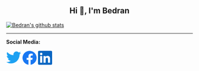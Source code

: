 <h2 align="center">Hi 👋, I'm Bedran</h2>
  
 [![Bedran's github stats](https://github-readme-stats.vercel.app/api?username=Bdrnpr&show_icons=true&theme=github_dark)](https://github.com/Bdrnpr)
___

<b> Social Media: </b>



<a href="https://twitter.com/Bdrnpr"><img alt="Twitter" height="40" width="40" src="icon/twitter.svg"></a>
  <a href="https://www.facebook.com/bedranp"><img alt="Facebook" height="38" width="38" src="icon/facebook.svg"></a>
  <a href="https://www.linkedin.com/in/bedran-piro-49a226155/"><img alt="Linkedin" height="38" width="38" src="icon/linkedin.svg"></a>





